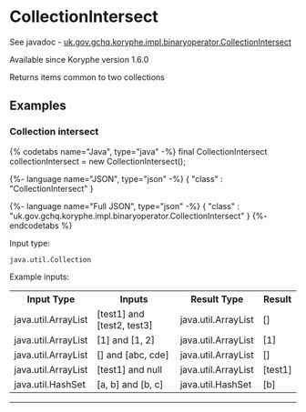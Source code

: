 # CollectionIntersect
See javadoc - [uk.gov.gchq.koryphe.impl.binaryoperator.CollectionIntersect](ref://../../javadoc/koryphe/uk/gov/gchq/koryphe/impl/binaryoperator/CollectionIntersect.html)

Available since Koryphe version 1.6.0

Returns items common to two collections

## Examples

### Collection intersect


{% codetabs name="Java", type="java" -%}
final CollectionIntersect collectionIntersect = new CollectionIntersect();

{%- language name="JSON", type="json" -%}
{
  "class" : "CollectionIntersect"
}

{%- language name="Full JSON", type="json" -%}
{
  "class" : "uk.gov.gchq.koryphe.impl.binaryoperator.CollectionIntersect"
}
{%- endcodetabs %}

Input type:

```
java.util.Collection
```

Example inputs:
<table style="display: block;">
<tr><th>Input Type</th><th>Inputs</th><th>Result Type</th><th>Result</th></tr>
<tr><td>java.util.ArrayList</td><td>[test1] and [test2, test3]</td><td>java.util.ArrayList</td><td>[]</td></tr>
<tr><td>java.util.ArrayList</td><td>[1] and [1, 2]</td><td>java.util.ArrayList</td><td>[1]</td></tr>
<tr><td>java.util.ArrayList</td><td>[] and [abc, cde]</td><td>java.util.ArrayList</td><td>[]</td></tr>
<tr><td>java.util.ArrayList</td><td>[test1] and null</td><td>java.util.ArrayList</td><td>[test1]</td></tr>
<tr><td>java.util.HashSet</td><td>[a, b] and [b, c]</td><td>java.util.HashSet</td><td>[b]</td></tr>
</table>

-----------------------------------------------

